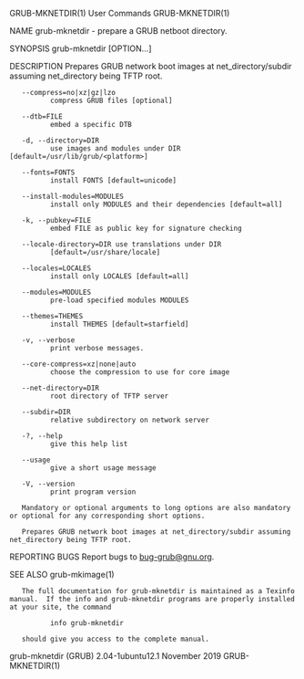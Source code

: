 GRUB-MKNETDIR(1)                                                                                User Commands                                                                                GRUB-MKNETDIR(1)

NAME
       grub-mknetdir - prepare a GRUB netboot directory.

SYNOPSIS
       grub-mknetdir [OPTION...]

DESCRIPTION
       Prepares GRUB network boot images at net_directory/subdir assuming net_directory being TFTP root.

       --compress=no|xz|gz|lzo
              compress GRUB files [optional]

       --dtb=FILE
              embed a specific DTB

       -d, --directory=DIR
              use images and modules under DIR [default=/usr/lib/grub/<platform>]

       --fonts=FONTS
              install FONTS [default=unicode]

       --install-modules=MODULES
              install only MODULES and their dependencies [default=all]

       -k, --pubkey=FILE
              embed FILE as public key for signature checking

       --locale-directory=DIR use translations under DIR
              [default=/usr/share/locale]

       --locales=LOCALES
              install only LOCALES [default=all]

       --modules=MODULES
              pre-load specified modules MODULES

       --themes=THEMES
              install THEMES [default=starfield]

       -v, --verbose
              print verbose messages.

       --core-compress=xz|none|auto
              choose the compression to use for core image

       --net-directory=DIR
              root directory of TFTP server

       --subdir=DIR
              relative subdirectory on network server

       -?, --help
              give this help list

       --usage
              give a short usage message

       -V, --version
              print program version

       Mandatory or optional arguments to long options are also mandatory or optional for any corresponding short options.

       Prepares GRUB network boot images at net_directory/subdir assuming net_directory being TFTP root.

REPORTING BUGS
       Report bugs to <bug-grub@gnu.org>.

SEE ALSO
       grub-mkimage(1)

       The full documentation for grub-mknetdir is maintained as a Texinfo manual.  If the info and grub-mknetdir programs are properly installed at your site, the command

              info grub-mknetdir

       should give you access to the complete manual.

grub-mknetdir (GRUB) 2.04-1ubuntu12.1                                                           November 2019                                                                                GRUB-MKNETDIR(1)
